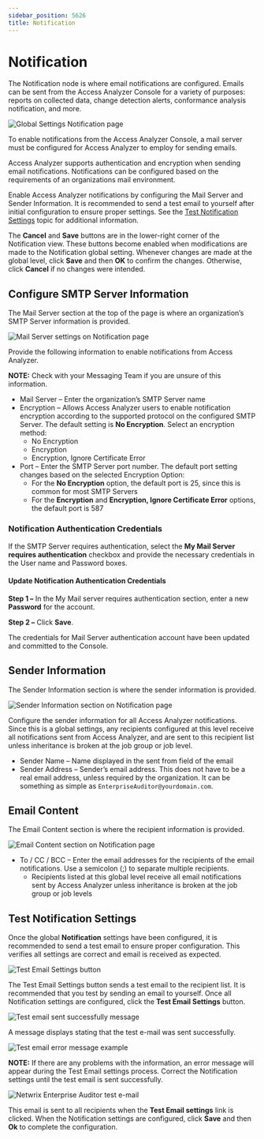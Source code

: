 ```yaml
---
sidebar_position: 5626
title: Notification
---
```


# Notification

The Notification node is where email notifications are configured. Emails can be sent from the Access Analyzer Console for a variety of purposes: reports on collected data, change detection alerts, conformance analysis notification, and more.

![Global Settings Notification page](../../../../../../static/images/AccessAnalyzer_12.0/Content/Resources/Images/EnterpriseAuditor/Admin/Settings/Notification/Notification.png "Global Settings Notification page")

To enable notifications from the Access Analyzer Console, a mail server must be configured for Access Analyzer to employ for sending emails.

Access Analyzer supports authentication and encryption when sending email notifications. Notifications can be configured based on the requirements of an organizations mail environment.

Enable Access Analyzer notifications by configuring the Mail Server and Sender Information. It is recommended to send a test email to yourself after initial configuration to ensure proper settings. See the [Test Notification Settings](#_Test_Notification_Settings "Test Notification Settings") topic for additional information.

The **Cancel** and **Save** buttons are in the lower-right corner of the Notification view. These buttons become enabled when modifications are made to the Notification global setting. Whenever changes are made at the global level, click **Save** and then **OK** to confirm the changes. Otherwise, click **Cancel** if no changes were intended.

## Configure SMTP Server Information

The Mail Server section at the top of the page is where an organization’s SMTP Server information is provided.

![Mail Server settings on Notification page](../../../../../../static/images/AccessAnalyzer_12.0/Content/Resources/Images/EnterpriseAuditor/Admin/Settings/Notification/Server.png "Mail Server settings on Notification page")

Provide the following information to enable notifications from Access Analyzer.

**NOTE:** Check with your Messaging Team if you are unsure of this information.

* Mail Server – Enter the organization’s SMTP Server name
* Encryption – Allows Access Analyzer users to enable notification encryption according to the supported protocol on the configured SMTP Server. The default setting is **No Encryption**. Select an encryption method:
  * No Encryption
  * Encryption
  * Encryption, Ignore Certificate Error
* Port – Enter the SMTP Server port number. The default port setting changes based on the selected Encryption Option:
  * For the **No Encryption** option, the default port is 25, since this is common for most SMTP Servers
  * For the **Encryption** and **Encryption, Ignore Certificate Error** options, the default port is 587

### Notification Authentication Credentials

If the SMTP Server requires authentication, select the **My Mail Server requires authentication** checkbox and provide the necessary credentials in the User name and Password boxes.

#### Update Notification Authentication Credentials

**Step 1 –** In the My Mail server requires authentication section, enter a new **Password** for the account.

**Step 2 –** Click **Save**.

The credentials for Mail Server authentication account have been updated and committed to the Console.

## Sender Information

The Sender Information section is where the sender information is provided.

![Sender Information section on Notification page](../../../../../../static/images/AccessAnalyzer_12.0/Content/Resources/Images/EnterpriseAuditor/Admin/Settings/Notification/SenderInformation.png "Sender Information section on Notification page")

Configure the sender information for all Access Analyzer notifications. Since this is a global settings, any recipients configured at this level receive all notifications sent from Access Analyzer, and are sent to this recipient list unless inheritance is broken at the job group or job level.

* Sender Name – Name displayed in the sent from field of the email
* Sender Address – Sender’s email address. This does not have to be a real email address, unless required by the organization. It can be something as simple as `EnterpriseAuditor@yourdomain.com`.

## Email Content

The Email Content section is where the recipient information is provided.

![Email Content section on Notification page](../../../../../../static/images/AccessAnalyzer_12.0/Content/Resources/Images/EnterpriseAuditor/Admin/Settings/Notification/EmailContent.png "Email Content section on Notification page")

* To / CC / BCC – Enter the email addresses for the recipients of the email notifications. Use a semicolon (;) to separate multiple recipients.
  * Recipients listed at this global level receive all email notifications sent by Access Analyzer unless inheritance is broken at the job group or job levels

## Test Notification Settings

Once the global **Notification** settings have been configured, it is recommended to send a test email to ensure proper configuration. This verifies all settings are correct and email is received as expected.

![Test Email Settings button](../../../../../../static/images/AccessAnalyzer_12.0/Content/Resources/Images/EnterpriseAuditor/Admin/Settings/Notification/Test.png "Test Email Settings button")

The Test Email Settings button sends a test email to the recipient list. It is recommended that you test by sending an email to yourself. Once all Notification settings are configured, click the **Test Email Settings** button.

![Test email sent successfully message](../../../../../../static/images/AccessAnalyzer_12.0/Content/Resources/Images/EnterpriseAuditor/Admin/Settings/Notification/TestSuccess.png "Test email sent successfully message")

A message displays stating that the test e-mail was sent successfully.

![Test email error message example](../../../../../../static/images/AccessAnalyzer_12.0/Content/Resources/Images/EnterpriseAuditor/Admin/Settings/Notification/TestError.png "Test email error message example")

**NOTE:** If there are any problems with the information, an error message will appear during the Test Email settings process. Correct the Notification settings until the test email is sent successfully.

![Netwrix Enterprise Auditor test e-mail](../../../../../../static/images/AccessAnalyzer_12.0/Content/Resources/Images/EnterpriseAuditor/Admin/Settings/Notification/TestEmail.png "Netwrix Enterprise Auditor test e-mail")

This email is sent to all recipients when the **Test Email settings** link is clicked. When the Notification settings are configured, click **Save** and then **Ok** to complete the configuration.